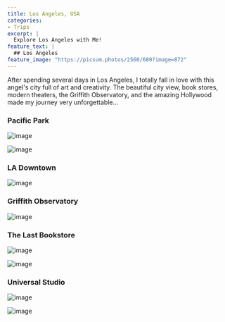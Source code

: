 ```yaml
---
title: Los Angeles, USA
categories:
- Trips
excerpt: |
  Explore Los Angeles with Me! 
feature_text: |
  ## Los Angeles
feature_image: "https://picsum.photos/2560/600?image=872"
---
```


After spending several days in Los Angeles, I totally fall in love with this angel's city full of art and creativity. The beautiful city view, book stores, modern theaters, the Griffith Observatory, and the amazing Hollywood made my journey very unforgettable...

<!-- more -->


### Pacific Park

![image](/assets/blog/LA_Pacific-Park-1.JPEG)

![image](/assets/blog/LA_Pacific-Park-2.JPEG)



### LA Downtown

![image](/assets/blog/LA_Downtown1.jpeg)


### Griffith Observatory

![image](/assets/blog/LA_Griffith_Observatory.jpeg)


### The Last Bookstore

![image](/assets/blog/LA_Last_Bookstore1.jpg)

![image](/assets/blog/LA_Last_Bookstore2.jpeg)


### Universal Studio

![image](/assets/blog/LA_Universal_Studio1.jpeg)

![image](/assets/blog/LA_Universal_Studio2.jpeg)
